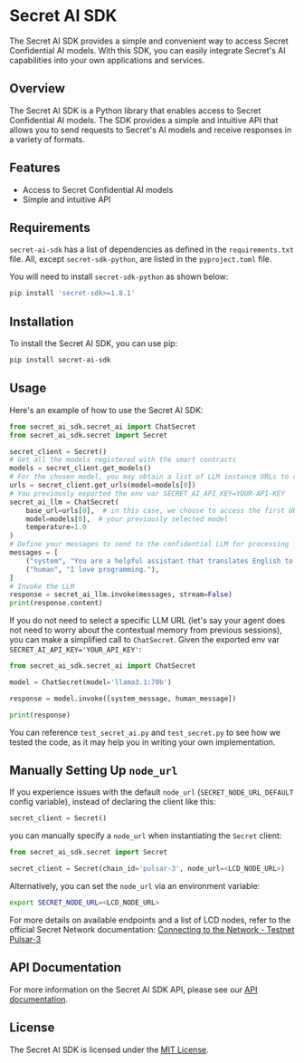 # Secret AI SDK

The Secret AI SDK provides a simple and convenient way to access Secret Confidential AI models. With this SDK, you can easily integrate Secret's AI capabilities into your own applications and services.

## Overview

The Secret AI SDK is a Python library that enables access to Secret Confidential AI models. The SDK provides a simple and intuitive API that allows you to send requests to Secret's AI models and receive responses in a variety of formats.

## Features

- Access to Secret Confidential AI models
- Simple and intuitive API

## Requirements

`secret-ai-sdk` has a list of dependencies as defined in the `requirements.txt` file. All, except `secret-sdk-python`, are listed in the `pyproject.toml` file.

You will need to install `secret-sdk-python` as shown below:

```bash
pip install 'secret-sdk>=1.8.1'
```

## Installation

To install the Secret AI SDK, you can use pip:

```bash
pip install secret-ai-sdk
```

## Usage

Here's an example of how to use the Secret AI SDK:

```python
from secret_ai_sdk.secret_ai import ChatSecret
from secret_ai_sdk.secret import Secret

secret_client = Secret()
# Get all the models registered with the smart contracts
models = secret_client.get_models()
# For the chosen model, you may obtain a list of LLM instance URLs to connect to
urls = secret_client.get_urls(model=models[0])
# You previously exported the env var SECRET_AI_API_KEY=YOUR-API-KEY
secret_ai_llm = ChatSecret(
    base_url=urls[0],  # in this case, we choose to access the first URL in the list
    model=models[0],  # your previously selected model
    temperature=1.0
)
# Define your messages to send to the confidential LLM for processing
messages = [
    ("system", "You are a helpful assistant that translates English to French. Translate the user sentence."),
    ("human", "I love programming."),
]
# Invoke the LLM
response = secret_ai_llm.invoke(messages, stream=False)
print(response.content)
```

If you do not need to select a specific LLM URL (let's say your agent does not need to worry about the contextual memory from previous sessions), you can make a simplified call to `ChatSecret`. Given the exported env var `SECRET_AI_API_KEY='YOUR_API_KEY'`:

```python
from secret_ai_sdk.secret_ai import ChatSecret

model = ChatSecret(model='llama3.1:70b')

response = model.invoke([system_message, human_message])

print(response)
```

You can reference `test_secret_ai.py` and `test_secret.py` to see how we tested the code, as it may help you in writing your own implementation.

## Manually Setting Up `node_url`

If you experience issues with the default `node_url` (`SECRET_NODE_URL_DEFAULT` config variable), instead of declaring the client like this:

```python
secret_client = Secret()
```

you can manually specify a `node_url` when instantiating the `Secret` client:

```python
from secret_ai_sdk.secret import Secret

secret_client = Secret(chain_id='pulsar-3', node_url=<LCD_NODE_URL>)
```

Alternatively, you can set the `node_url` via an environment variable:

```bash
export SECRET_NODE_URL=<LCD_NODE_URL>
```

For more details on available endpoints and a list of LCD nodes, refer to the official Secret Network documentation:
[Connecting to the Network - Testnet Pulsar-3](https://docs.scrt.network/secret-network-documentation/development/resources-api-contract-addresses/connecting-to-the-network/testnet-pulsar-3)

## API Documentation

For more information on the Secret AI SDK API, please see our [API documentation](https://docs.scrt.network/secret-network-documentation/secret-ai/sdk).

## License

The Secret AI SDK is licensed under the [MIT License](https://opensource.org/licenses/MIT).

